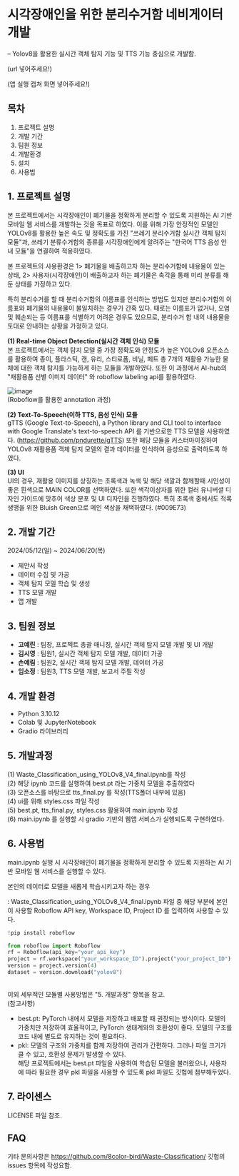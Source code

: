 # 시각장애인을 위한 분리수거함 네비게이터 개발
– Yolov8을 활용한 실시간 객체 탐지 기능 및 TTS 기능 중심으로 개발함.

(url 넣어주세요!)

(앱 실행 캡쳐 화면 넣어주세요!)

## 목차
1. 프로젝트 설명
2. 개발 기간
3. 팀원 정보
4. 개발환경
5. 설치
6. 사용법

## 1. 프로젝트 설명
본 프로젝트에서는 시각장애인이 폐기물을 정확하게 분리할 수 있도록 지원하는 AI 기반 모바일 웹 서비스를 개발하는 것을 목표로 하였다.
이를 위해 가장 안정적인 모델인 YOLOv8를 활용한 높은 속도 및 정확도를 가진 "쓰레기 분리수거함 실시간 객체 탐지 모듈"과, 쓰레기 분류수거함의 종류를 시각장애인에게 알려주는 "한국어 TTS 음성 안내 모듈"을 연결하여 적용하였다.

본 프로젝트의 사용환경은 1> 폐기물을 배출하고자 하는 분리수거함에 내용물이 있는 상태, 2> 사용자(시각장애인)이 배출하고자 하는 폐기물은 촉각을 통해 미리 분류를 해둔 상태를 가정하고 있다.

특히 분리수거를 할 때 분리수거함의 이름표를 인식하는 방법도 있지만 분리수거함의 이름표와 폐기물의 내용물이 불일치하는 경우가 간혹 있다. 때로는 이름표가 없거나, 오염 및 훼손되는 등 이름표를 식별하기 어려운 경우도 있으므로, 분리수거 함 내의 내용물을 토대로 안내하는 상황을 가정하고 있다.

**(1) Real-time Object Detection(실시간 객체 인식) 모듈**<br/>
본 프로젝트에서는 객체 탐지 모델 중 가장 정확도와 안정도가 높은 YOLOv8 오픈소스를 활용하여 종이, 플라스틱, 캔, 유리, 스티로폼, 비닐, 페트 총 7개의 재활용 가능한 물체에 대한 객체 탐지를 가능하게 하는 모듈을 개발하였다. 또한 이 과정에서 AI-hub의 "재활용품 선별 이미지 데이터" 와 roboflow labeling api를 활용하였다.<br/>

![image](https://github.com/8color-bird/Waste-Classification/assets/102949053/1518c5db-8442-46fc-966d-ba73ab446547)
<br/>(Roboflow를 활용한 annotation 과정)

**(2) Text-To-Speech(이하 TTS, 음성 인식) 모듈**<br/>
gTTS (Google Text-to-Speech), a Python library and CLI tool to interface with Google Translate's text-to-speech API 를 기반으로한 TTS 모델을 사용하였다.
(https://github.com/pndurette/gTTS) 또한 해당 모듈을 커스터마이징하여 YOLOv8 재활용품 객체 탐지 모델의 결과 데이터를 인식하여 음성으로 출력하도록 하였다.

**(3) UI**<br/>
UI의 경우, 재활용 이미지를 상징하는 초록색과 녹색 및 해당 색깔과 함께할때 시인성이 좋은 흰색으로 MAIN COLOR를 선택하였다.
또한 색각이상자를 위한 컬러 유니버셜 디자인 가이드에 맞추어 색상 분포 및 UI 디자인을 진행하였다. 특히 초록색 중에서도 적록생맹을 위한 Bluish Green으로 메인 색상을 채택하였다. (#009E73)

## 2. 개발 기간
2024/05/12(일) ~ 2024/06/20(목)
- 제안서 작성
- 데이터 수집 및 가공
- 객체 탐지 모델 학습 및 생성
- TTS 모델 개발
- 앱 개발

## 3. 팀원 정보
- **고예린** : 팀장, 프로젝트 총괄 매니징, 실시간 객체 탐지 모델 개발 및 UI 개발
- **김시영** : 팀원1, 실시간 객체 탐지 모델 개발, 데이터 가공
- **손예림** : 팀원2, 실시간 객체 탐지 모델 개발, 데이터 가공
- **임소정** : 팀원3, TTS 모델 개발, 보고서 주필 작성

## 4. 개발 환경
- Python 3.10.12
- Colab 및 JupyterNotebook
- Gradio 라이브러리

## 5. 개발과정
(1) Waste_Classification_using_YOLOv8_V4_final.ipynb를 작성<br/>
(2) 해당 ipynb 코드를 실행하여 best.pt 라는 가중치 모델을 추출하였다<br/>
(3) 오픈소스를 바탕으로 tts_final.py 를 작성(TTS폴더 내부에 있음)<br/>
(4) ui를 위해 styles.css 파일 작성<br/>
(5) best.pt, tts_final.py, styles.css 활용하여 main.ipynb 작성<br/>
(6) main.ipynb 를 실행할 시 gradio 기반의 웹앱 서비스가 실행되도록 구현하였다.<br/>

## 6. 사용법
main.ipynb 실행 시 시각장애인이 폐기물을 정확하게 분리할 수 있도록 지원하는 AI 기반 모바일 웹 서비스를 실행할 수 있다.

본인의 데이터로 모델을 새롭게 학습시키고자 하는 경우

: Waste_Classification_using_YOLOv8_V4_final.ipynb 파일 중 해당 부분에 본인이 사용할 Roboflow API key, Workspace ID, Project ID 를 입력하여 사용할 수 있다.
```Python
!pip install roboflow

from roboflow import Roboflow
rf = Roboflow(api_key="your_api_key")
project = rf.workspace("your_workspace_ID").project("your_project_ID")
version = project.version(4)
dataset = version.download("yolov8")
```

<br/>이외 세부적인 모듈별 사용방법은 "5. 개발과정" 항목을 참고.
<br/>(참고사항)
- best.pt: PyTorch 내에서 모델을 저장하고 배포할 때 권장되는 방식이다. 모델의 가중치만 저장하여 효율적이고, PyTorch 생태계와의 호환성이 좋다. 모델의 구조를 코드 내에 별도로 유지하는 것이 필요하다.
- pkl: 모델의 구조와 가중치를 함께 저장하여 관리가 간편하다. 그러나 파일 크기가 클 수 있고, 호환성 문제가 발생할 수 있다.
<br/> 해당 프로젝트에서는 best.pt 파일을 사용하여 학습된 모델을 불러왔으나, 사용자에 따라 필요한 경우 pkl 파일을 사용할 수 있도록 pkl 파일도 깃헙에 첨부해두었다.

## 7. 라이센스
LICENSE 파일 참조.

## FAQ
기타 문의사항은 https://github.com/8color-bird/Waste-Classification/ 깃헙의 issues 항목에 작성요함.
